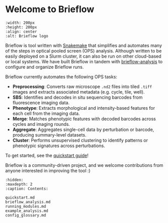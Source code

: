 # Welcome to Brieflow

```{image} ../../images/brieflow_logo.png
:width: 200px
:height: 200px
:align: center
:alt: Brieflow logo
```

Brieflow is tool written with [Snakemake](http://snakemake.readthedocs.io) that simplifies and automates many of the steps in optical pooled screen (OPS) analysis.
Although written to be easily deployed on a Slurm cluster, it can also be run on other cloud-based or local systems.
We have built Brieflow in tandem with [brieflow-analysis](brieflow_analysis.md) to configure and organize Brieflow runs.

Brieflow currently automates the following OPS tasks:

- **Preprocessing**: Converts raw microscope `.nd2` files into tiled `.tiff` images and extracts associated metadata (e.g. cycle, tile, well).
- **SBS**: Identifies and decodes in situ sequencing barcodes from fluorescence imaging data.
- **Phenotype**: Extracts morphological and intensity-based features for each cell from the imaging data.
- **Merge**: Matches phenotypic features with decoded barcodes across cycles and imaging rounds.
- **Aggregate**: Aggregates single-cell data by perturbation or barcode, producing summary-level datasets.
- **Cluster**: Performs unsupervised clustering to identify patterns or phenotypic signatures across perturbations.

To get started, see the [quickstart guide](quickstart.md)!

Brieflow is a community-driven project, and we welcome contributions from anyone interested in improving the tool :)

```{toctree}
:hidden:
:maxdepth: 2
:caption: Contents:

quickstart.md
brieflow_analysis.md
running_modules.md
example_analysis.md
config_glossary.md
```
